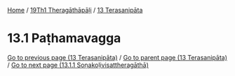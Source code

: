 
[Home](/) / [19Th1 Theragāthāpāḷi](../../19Th1.md) / [13 Terasanipāta](../13.md)

# 13.1 Paṭhamavagga


[Go to previous page (13 Terasanipāta)](../13.md) / [Go to parent page (13 Terasanipāta)](../13.md) / [Go to next page (13.1.1 Soṇakoḷivisattheragāthā)](13.1/13.1.1.md)


